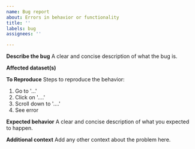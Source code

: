 ```yaml
---
name: Bug report
about: Errors in behavior or functionality
title: ''
labels: bug
assignees: ''

---
```


**Describe the bug**
A clear and concise description of what the bug is.

**Affected dataset(s)**

**To Reproduce**
Steps to reproduce the behavior:
1. Go to '...'
2. Click on '....'
3. Scroll down to '....'
4. See error

**Expected behavior**
A clear and concise description of what you expected to happen.

**Additional context**
Add any other context about the problem here.
